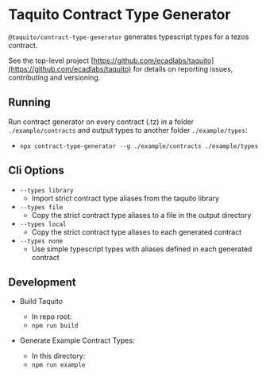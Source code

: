 # Taquito Contract Type Generator

`@taquito/contract-type-generator` generates typescript types for a tezos contract.

See the top-level project [https://github.com/ecadlabs/taquito](https://github.com/ecadlabs/taquito) for details on reporting issues, contributing and versioning.

## Running

Run contract generator on every contract (.tz) in a folder `./example/contracts` and output types to another folder `./example/types`:

- `npx contract-type-generator --g ./example/contracts ./example/types`

## Cli Options

- `--types library`
    - Import strict contract type aliases from the taquito library
- `--types file`
    - Copy the strict contract type aliases to a file in the output directory
- `--types local`
    - Copy the strict contract type aliases to each generated contract
- `--types none`
    - Use simple typescript types with aliases defined in each generated contract


## Development

- Build Taquito
    - In repo root:
    - `npm run build`

- Generate Example Contract Types:
    - In this directory:
    - `npm run example`